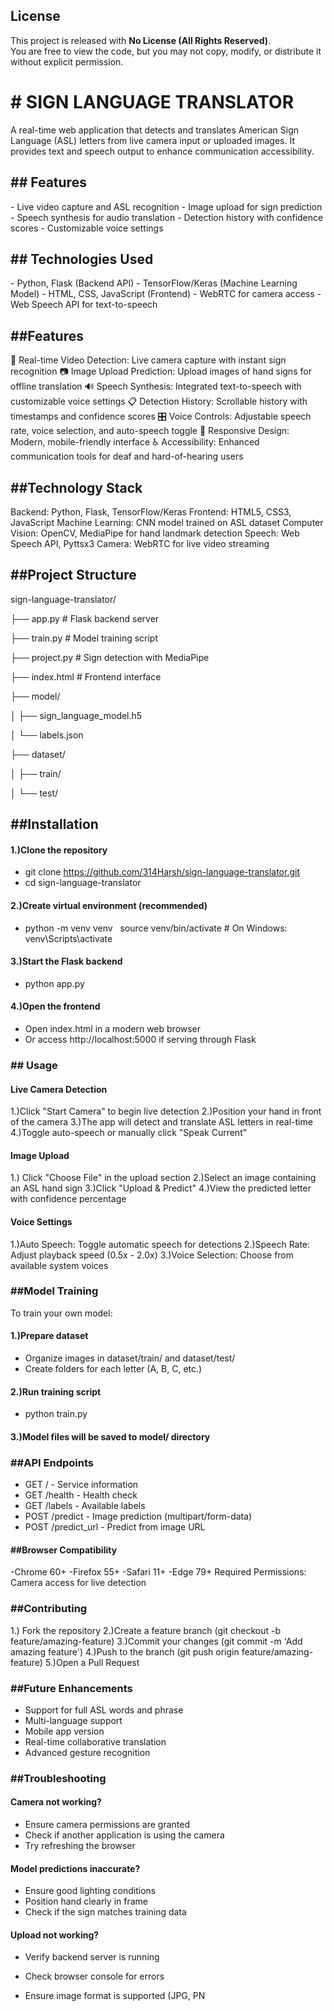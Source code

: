 ## License
This project is released with **No License (All Rights Reserved)**.  
You are free to view the code, but you may not copy, modify, or distribute it without explicit permission.


# \# SIGN LANGUAGE TRANSLATOR
A real-time web application that detects and translates American Sign Language (ASL) letters from live camera input or uploaded images. It provides text and speech output to enhance communication accessibility.



## \## Features
\- Live video capture and ASL recognition
\- Image upload for sign prediction
\- Speech synthesis for audio translation
\- Detection history with confidence scores
\- Customizable voice settings

## 

## \## Technologies Used

\- Python, Flask (Backend API)
\- TensorFlow/Keras (Machine Learning Model)
\- HTML, CSS, JavaScript (Frontend)
\- WebRTC for camera access
\- Web Speech API for text-to-speech


## 

## \##Features
🎥 Real-time Video Detection: Live camera capture with instant sign recognition
📷 Image Upload Prediction: Upload images of hand signs for offline translation
🔊 Speech Synthesis: Integrated text-to-speech with customizable voice settings
📋 Detection History: Scrollable history with timestamps and confidence scores
🎛️ Voice Controls: Adjustable speech rate, voice selection, and auto-speech toggle
📱 Responsive Design: Modern, mobile-friendly interface
♿ Accessibility: Enhanced communication tools for deaf and hard-of-hearing users



## \##Technology Stack
Backend: Python, Flask, TensorFlow/Keras
Frontend: HTML5, CSS3, JavaScript
Machine Learning: CNN model trained on ASL dataset
Computer Vision: OpenCV, MediaPipe for hand landmark detection
Speech: Web Speech API, Pyttsx3
Camera: WebRTC for live video streaming


## \##Project Structure
sign-language-translator/

├── app.py                    # Flask backend server

├── train.py                  # Model training script

├── project.py               # Sign detection with MediaPipe

├── index.html               # Frontend interface

├── model/

│   ├── sign\_language\_model.h5

│   └── labels.json

├── dataset/

│   ├── train/

│   └── test/



## \##Installation
#### 1.)Clone the repository
* git clone https://github.com/314Harsh/sign-language-translator.git
* cd sign-language-translator
#### 2.)Create virtual environment (recommended)
* python -m venv venv
  source venv/bin/activate    # On Windows: venv\\Scripts\\activate
#### 3.)Start the Flask backend
* python app.py
#### 4.)Open the frontend
* Open index.html in a modern web browser
* Or access http://localhost:5000 if serving through Flask



### \## Usage
#### Live Camera Detection
1.)Click "Start Camera" to begin live detection
2.)Position your hand in front of the camera
3.)The app will detect and translate ASL letters in real-time
4.)Toggle auto-speech or manually click "Speak Current"



#### Image Upload
1.) Click "Choose File" in the upload section
2.)Select an image containing an ASL hand sign
3.)Click "Upload \& Predict"
4.)View the predicted letter with confidence percentage



#### Voice Settings
1.)Auto Speech: Toggle automatic speech for detections
2.)Speech Rate: Adjust playback speed (0.5x - 2.0x)
3.)Voice Selection: Choose from available system voices


### \##Model Training
To train your own model:
#### 1.)Prepare dataset
* Organize images in dataset/train/ and dataset/test/
* Create folders for each letter (A, B, C, etc.)
#### 2.)Run training script
* python train.py
#### 3.)Model files will be saved to model/ directory


### \##API Endpoints
* GET / - Service information
* GET /health - Health check
* GET /labels - Available labels
* POST /predict - Image prediction (multipart/form-data)
* POST /predict\_url - Predict from image URL



#### \##Browser Compatibility
-Chrome 60+
-Firefox 55+
-Safari 11+
-Edge 79+
Required Permissions: Camera access for live detection
 

### \##Contributing
1.) Fork the repository
2.)Create a feature branch (git checkout -b feature/amazing-feature)
3.)Commit your changes (git commit -m 'Add amazing feature')
4.)Push to the branch (git push origin feature/amazing-feature)
5.)Open a Pull Request



### \##Future Enhancements
* Support for full ASL words and phrase
* Multi-language support
* Mobile app version
* Real-time collaborative translation
* Advanced gesture recognition

 
### \##Troubleshooting
#### Camera not working?
* Ensure camera permissions are granted
* Check if another application is using the camera
* Try refreshing the browser


#### Model predictions inaccurate?
* Ensure good lighting conditions
* Position hand clearly in frame
* Check if the sign matches training data

#### Upload not working?

* Verify backend server is running
* Check browser console for errors



* Ensure image format is supported (JPG, PN

